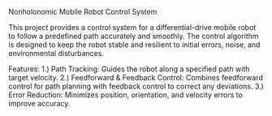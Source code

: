 Nonholonomic Mobile Robot Control System

This project provides a control system for a differential-drive mobile robot to follow a predefined path accurately and smoothly. The control algorithm is designed to keep the robot stable and resilient to initial errors, noise, and environmental disturbances.

Features:
1.) Path Tracking: Guides the robot along a specified path with target velocity.
2.) Feedforward & Feedback Control: Combines feedforward control for path planning with feedback control to correct any deviations.
3.) Error Reduction: Minimizes position, orientation, and velocity errors to improve accuracy.

